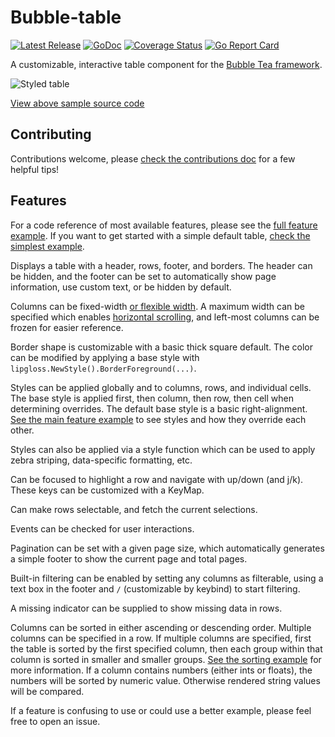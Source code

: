 # Bubble-table

<p>
  <a href="https://github.com/Evertras/bubble-table/releases"><img src="https://img.shields.io/github/release/Evertras/bubble-table.svg" alt="Latest Release"></a>
  <a href="https://pkg.go.dev/github.com/evertras/bubble-table/table?tab=doc"><img src="https://godoc.org/github.com/golang/gddo?status.svg" alt="GoDoc"></a>
  <a href='https://coveralls.io/github/Evertras/bubble-table?branch=main'><img src='https://coveralls.io/repos/github/Evertras/bubble-table/badge.svg?branch=main&hash=abc' alt='Coverage Status'/></a>
  <a href='https://goreportcard.com/report/github.com/evertras/bubble-table'><img src='https://goreportcard.com/badge/github.com/evertras/bubble-table' alt='Go Report Card' /></a>
</p>

A customizable, interactive table component for the
[Bubble Tea framework](https://github.com/charmbracelet/bubbletea).

![Styled table](https://user-images.githubusercontent.com/5923958/188168029-0de392c8-dbb0-47da-93a0-d2a6e3d46838.png)

[View above sample source code](./examples/pokemon)

## Contributing

Contributions welcome, please [check the contributions doc](./CONTRIBUTING.md)
for a few helpful tips!

## Features

For a code reference of most available features, please see the [full feature example](./examples/features).
If you want to get started with a simple default table, [check the simplest example](./examples/simplest).

Displays a table with a header, rows, footer, and borders. The header can be
hidden, and the footer can be set to automatically show page information, use
custom text, or be hidden by default.

Columns can be fixed-width [or flexible width](./examples/flex). A maximum
width can be specified which enables [horizontal scrolling](./examples/scrolling),
and left-most columns can be frozen for easier reference.

Border shape is customizable with a basic thick square default. The color can
be modified by applying a base style with `lipgloss.NewStyle().BorderForeground(...)`.

Styles can be applied globally and to columns, rows, and individual cells.
The base style is applied first, then column, then row, then cell when
determining overrides. The default base style is a basic right-alignment.
[See the main feature example](./examples/features) to see styles and
how they override each other.

Styles can also be applied via a style function which can be used to apply
zebra striping, data-specific formatting, etc.

Can be focused to highlight a row and navigate with up/down (and j/k). These
keys can be customized with a KeyMap.

Can make rows selectable, and fetch the current selections.

Events can be checked for user interactions.

Pagination can be set with a given page size, which automatically generates a
simple footer to show the current page and total pages.

Built-in filtering can be enabled by setting any columns as filterable, using
a text box in the footer and `/` (customizable by keybind) to start filtering.

A missing indicator can be supplied to show missing data in rows.

Columns can be sorted in either ascending or descending order. Multiple columns
can be specified in a row. If multiple columns are specified, first the table
is sorted by the first specified column, then each group within that column is
sorted in smaller and smaller groups. [See the sorting example](examples/sorting)
for more information. If a column contains numbers (either ints or floats),
the numbers will be sorted by numeric value. Otherwise rendered string values
will be compared.

If a feature is confusing to use or could use a better example, please feel free
to open an issue.
